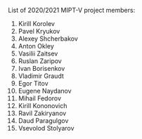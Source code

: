 List of 2020/2021 MIPT-V project members:
1. Kirill Korolev
1. Pavel Kryukov
2. Alexey Shcherbakov
3. Anton Okley
4. Vasilii Zaitsev
5. Ruslan Zaripov
6. Ivan Borisenkov
7. Vladimir Graudt
8. Egor Titov
9. Eugene Naydanov
10. Mihail Fedorov
11. Kirill Kononovich
12. Ravil Zakiryanov
13. Daud Paragulgov
14. Vsevolod Stolyarov
